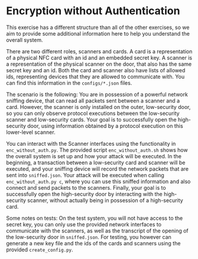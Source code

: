# Encryption without Authentication

This exercise has a different structure than all of the other exercises, so we aim to provide some additional information here to help you understand the overall system.

There are two different roles, scanners and cards. A card is a representation of a physical NFC card with an id and an embedded secret key. A scanner is a representation of the physical scanner on the door, that also has the same secret key and an id. Both the card and scanner also have lists of allowed ids, representing devices that they are allowed to communicate with. You can find this information in the `configs/*.json` files.

The scenario is the following: You are in possession of a powerful network sniffing device, that can read all packets sent between a scanner and a card.
However, the scanner is only installed on the outer, low-security door, so you can only observe protocol executions between the low-security scanner and low-security cards.
Your goal is to successfully open the high-security door, using information obtained by a protocol execution on this lower-level scanner.

You can interact with the Scanner interfaces using the functionality in `enc_without_auth.py`. The provided script `enc_without_auth.sh` shows how the overall system is set up and how your attack will be executed. In the beginning, a transaction between a low-security card and scanner will be executed, and your sniffing device will record the network packets that are sent into `sniffed.json`. Your attack will be executed when calling `enc_without_auth.py c`, where you can use this sniffed information and also connect and send packets to the scanners. Finally, your goal is to successfully open the high-security door by interacting with the high-security scanner, without actually being in possession of a high-security card.

Some notes on tests: On the test system, you will not have access to the secret key, you can only use the provided network interfaces to communicate with the scanners, as well as the transcript of the opening of the low-security door in `sniffed.json`. For testing, you however can generate a new key file and the ids of the cards and scanners using the provided `create_config.py`.